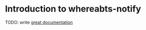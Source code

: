 # Introduction to whereabts-notify

TODO: write [great documentation](http://jacobian.org/writing/great-documentation/what-to-write/)
